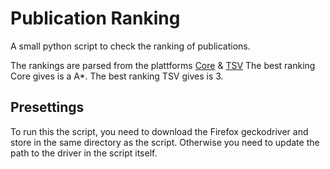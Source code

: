 # Publication Ranking
A small python script to check the ranking of publications.

The rankings are parsed from the plattforms [Core](https://www.core.edu.au/) & [TSV](https://www.tsv.fi/)
The best ranking Core gives is a A*. The best ranking TSV gives is 3.

## Presettings
To run this the script, you need to download the Firefox geckodriver and store in the same directory as the script. Otherwise you need to update the path to the driver in the script itself.

